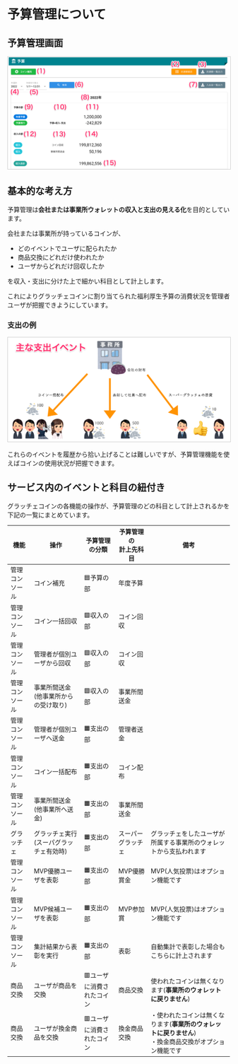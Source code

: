 # 予算管理について

## 予算管理画面

<a href="../../../images/budget/1-1.png" data-lightbox="スクリーンショット" data-title="スクリーンショット">
    <img src="../../../images/budget/1-1.png" style="border: solid 1px #ccc; width: 800px;" />
</a>



## 基本的な考え方

予算管理は**会社または事業所ウォレットの収入と支出の見える化**を目的としています。

会社または事業所が持っているコインが、

- どのイベントでユーザに配られたか
- 商品交換にどれだけ使われたか
- ユーザからどれだけ回収したか

を収入・支出に分けた上で細かい科目として計上します。

これによりグラッチェコインに割り当てられた福利厚生予算の消費状況を管理者ユーザが把握できようにしています。

### 支出の例

<a href="../../../images/budget/0-1.png" data-lightbox="スクリーンショット" data-title="スクリーンショット">
    <img src="../../../images/budget/0-1.png" style="border: solid 1px #ccc; width: 800px;" />
</a>

これらのイベントを履歴から拾い上げることは難しいですが、予算管理機能を使えばコインの使用状況が把握できます。



## サービス内のイベントと科目の紐付き

グラッチェコインの各機能の操作が、予算管理のどの科目として計上されるかを下記の一覧にまとめています。

| 機能           | 操作                                   | 予算管理の分類      | 予算管理の<br>計上先科目 | 備考                                                                                                 |
| -------------- | -------------------------------------- | ------------------- | ------------------------ | ---------------------------------------------------------------------------------------------------- |
| 管理コンソール | コイン補充                             | 🟦予算の部           | 年度予算                 |                                                                                                      |
| 管理コンソール | コイン一括回収                         | 🟩収入の部           | コイン回収               |                                                                                                      |
| 管理コンソール | 管理者が個別ユーザから回収             | 🟩収入の部           | コイン回収               |                                                                                                      |
| 管理コンソール | 事業所間送金(他事業所からの受け取り)   | 🟩収入の部           | 事業所間送金             |                                                                                                      |
| 管理コンソール | 管理者が個別ユーザへ送金               | 🟧支出の部           | 管理者送金               |                                                                                                      |
| 管理コンソール | コイン一括配布                         | 🟧支出の部           | コイン配布               |                                                                                                      |
| 管理コンソール | 事業所間送金(他事業所へ送金)           | 🟧支出の部           | 事業所間送金             |                                                                                                      |
| グラッチェ     | グラッチェ実行(スーパグラッチェ有効時) | 🟧支出の部           | スーパーグラッチェ       | グラッチェをしたユーザが所属する事業所のウォレットから支払われます                                   |
| 管理コンソール | MVP優勝ユーザを表彰                    | 🟧支出の部           | MVP優勝賞金              | MVP(人気投票)はオプション機能です                                                                    |
| 管理コンソール | MVP候補ユーザを表彰                    | 🟧支出の部           | MVP参加賞                | MVP(人気投票)はオプション機能です                                                                    |
| 管理コンソール | 集計結果から表彰を実行                 | 🟧支出の部           | 表彰                     | 自動集計で表彰した場合もこちらに計上されます                                                         |
| 商品交換       | ユーザが商品を交換                     | 🟥ユーザに消費されたコイン | 商品交換                 | 使われたコインは無くなります(**事業所のウォレットに戻りません**)                                         |
| 商品交換       | ユーザが換金商品を交換                 | 🟥ユーザに消費されたコイン | 換金商品交換             |・使われたコインは無くなります(**事業所のウォレットに戻りません**)<br>・換金商品交換がオプション機能です |

